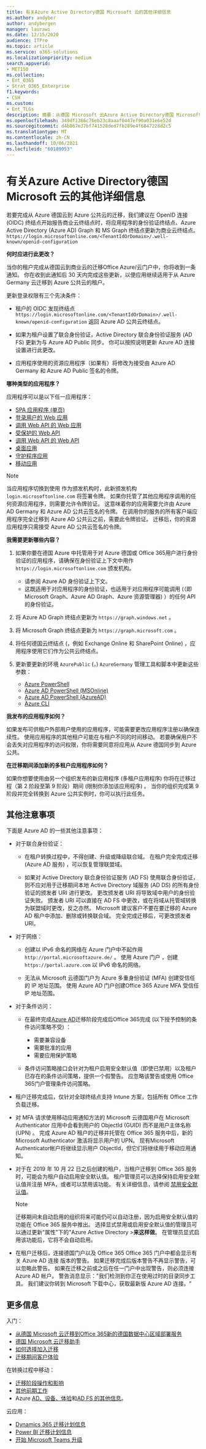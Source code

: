 ```yaml
---
title: 有关Azure Active Directory德国 Microsoft 云的其他详细信息
ms.author: andyber
author: andybergen
manager: laurawi
ms.date: 12/15/2020
audience: ITPro
ms.topic: article
ms.service: o365-solutions
ms.localizationpriority: medium
search.appverid:
- MET150
ms.collection:
- Ent_O365
- Strat_O365_Enterprise
f1.keywords:
- CSH
ms.custom:
- Ent_TLGs
description: 摘要：从德国 Microsoft 云Azure Active Directory德国 Microsoft 云 (迁移到新的德国数据中心) Office 365服务时的其他详细信息。
ms.openlocfilehash: 349df1366c76eb23c8aaaf0447ef90a031e6e52d
ms.sourcegitcommit: d4b867e37bf741528ded7fb289e4f6847228d2c5
ms.translationtype: MT
ms.contentlocale: zh-CN
ms.lasthandoff: 10/06/2021
ms.locfileid: "60189053"
---
```

# <a name="additional-azure-active-directory-information-for-the-migration-from-microsoft-cloud-deutschland"></a>有关Azure Active Directory德国 Microsoft 云的其他详细信息

若要完成从 Azure 德国云到 Azure 公共云的迁移，我们建议在 OpenID 连接 (OIDC) 终结点开始报告商业云终结点时，将应用程序的身份验证终结点、Azure Active Directory (Azure AD) Graph 和 MS Graph 终结点更新为商业云终结点。 `https://login.microsoftonline.com/<TenantIdOrDomain>/.well-known/openid-configuration` 
 
**何时应进行此更改？**

当你的租户完成从德国云到商业云的迁移Office Azure/云门户中，你将收到一条通知。 你在收到此通知后 30 天内完成这些更新，以便应用继续适用于从 Azure Germany 云迁移到 Azure 公共云的租户。
 
更新登录权限有三个先决条件：

 - 租户的 OIDC 发现终结点 `https://login.microsoftonline.com/<TenantIdOrDomain>/.well-known/openid-configuration` 返回 Azure AD 公共云终结点。

 - 如果为租户设置了联合身份验证，Active Directory 联合身份验证服务 (AD FS) 更新为与 Azure AD Public 同步。 你可以按照说明更新 Azure AD 连接设置进行此更改。

 - 应用程序使用的资源应用程序（如果有）将修改为接受由 Azure AD Germany 和 Azure AD Public 签名的令牌。
 
**哪种类型的应用程序？**

应用程序可以是以下任一应用程序：

- [SPA 应用程序 (单页) ](/azure/active-directory/develop/scenario-spa-overview)
- [登录用户的 Web 应用](/azure/active-directory/develop/scenario-web-app-sign-user-overview)
- [调用 Web API 的 Web 应用](/azure/active-directory/develop/scenario-web-app-call-api-overview)
- [受保护的 Web API](/azure/active-directory/develop/scenario-protected-web-api-overview)
- [调用 Web API 的 Web API](/azure/active-directory/develop/scenario-web-api-call-api-overview)
- [桌面应用](/azure/active-directory/develop/scenario-desktop-overview)
- [守护程序应用](/azure/active-directory/develop/scenario-daemon-overview)
- [移动应用](/azure/active-directory/develop/scenario-mobile-overview)
 
> [!NOTE] 
> 当应用程序切换到使用 作为颁发机构时，此新颁发机构 `login.microsoftonline.com` 将签署令牌。 如果你托管了其他应用程序调用的任何资源应用程序，则需要允许令牌验证。 这意味着你的应用需要允许由 Azure AD Germany 和 Azure AD 公共云签名的令牌。 在调用你的服务的所有客户端应用程序完全迁移到 Azure AD 公共云之前，需要此令牌验证。 迁移后，你的资源应用程序只需接受 Azure AD 公共云签名的令牌。

**我需要更新哪些内容？**

1. 如果你要在德国 Azure 中托管用于对 Azure 德国或 Office 365用户进行身份验证的应用程序，请确保在身份验证上下文中用作 `https://login.microsoftonline.com` 颁发机构。

    - 请参阅 Azure AD 身份验证上下文。
    - 这既适用于对应用程序的身份验证，也适用于对应用程序可能调用 (（即 Microsoft Graph、Azure AD Graph、Azure 资源管理器) ）的任何 API 的身份验证。

2. 将 Azure AD Graph 终结点更新为 `https://graph.windows.net` 。

3. 将 Microsoft Graph 终结点更新为 `https://graph.microsoft.com` 。

4. 将任何德国云终结点 (，例如 Exchange Online 和 SharePoint Online) ，应用程序使用它们作为公共云终结点。

5. 更新要更新的环境 `AzurePublic` (，) `AzureGermany` 管理工具和脚本中更新这些参数：

    - [Azure PowerShell](/powershell/azure/install-az-ps)
    - [Azure AD PowerShell (MSOnline) ](/powershell/azure/active-directory/overview)
    - [Azure AD PowerShell (AzureAD) ](/powershell/azure/active-directory/install-adv2)
    - [Azure CLI](/cli/azure/install-azure-cli)
 
**我发布的应用程序如何？**

如果发布可供租户外部用户使用的应用程序，可能需要更改应用程序注册以确保连续性。 使用应用程序的其他租户可能在与租户不同的时间移动。 若要确保用户不会丢失对应用程序的访问权限，你将需要同意将应用从 Azure 德国同步到 Azure 公共。

**在迁移期间添加新的多租户应用程序如何？**

如果你想要使用由另一个组织发布的新应用程序 (多租户应用程序) 你将在迁移过程（第 2 阶段至第 9 阶段）期间 (限制你添加该应用程序) 。  当你的组织完成第 9 阶段并完全转换到 Azure 公共实例时，你可以执行此任务。

## <a name="additional-considerations"></a>其他注意事项

下面是 Azure AD 的一些其他注意事项：

- 对于联合身份验证：

  - 在租户转换过程中，不得创建、升级或降级联合域。 在租户完全完成迁移 (Azure AD 服务) ，可以恢复管理联盟域。

  - 如果对 Active Directory 联合身份验证服务 (AD FS) 使用联合身份验证，则不应对用于迁移期间本地 Active Directory 域服务 (AD DS) 的所有身份验证的颁发者 URI 进行更改。 更改颁发者 URI 将导致域中用户的身份验证失败。 颁发者 URI 可以直接在 AD FS 中更改，或在将域从托管域转换为联盟域时更改，反之亦然。 Microsoft 建议客户不要在要迁移的 Azure AD 租户中添加、删除或转换联合域。 完全完成迁移后，可更改颁发者 URI。

- 对于网络：

  - 创建以 IPv6 命名的网络在 Azure 门户中不起作用 `http://portal.microsoftazure.de/` 。 使用 Azure 门户 ，创建 `https://portal.azure.com` 以 IPv6 命名的网络。
 
   - 无法从 Microsoft 云德国门户为 Azure 多重身份验证 (MFA) 创建受信任的 IP 地址范围。 使用 Azure AD 门户创建Office 365 Azure MFA 受信任 IP 地址范围。


- 对于条件访问： 

  - 在最终完成[Azure AD](ms-cloud-germany-transition.md#how-is-the-migration-organized)迁移阶段完成后Office 365完成 (以下授予控制的条件访问策略不受) ：

    - 需要兼容设备
    - 需要批准的应用
    - 需要应用保护策略
    
  - 条件访问策略接口会针对为租户启用安全默认值（即使已禁用）以及租户已存在的条件访问策略，提供一个假警告。 应忽略该警告或使用 Office 365门户管理条件访问策略。 

- 租户迁移完成后，仅针对全球终结点支持 Intune 方案，包括所有 Office 工作负载迁移。

- 对 MFA 请求使用移动应用通知方法的 Microsoft 云德国用户在 Microsoft Authenticator 应用中会看到用户的 ObjectId (GUID) 而不是用户主体名称 (UPN) 。 完成 Azure AD 租户的迁移并托管在 Office 365 服务中后，新的 Microsoft Authenticator 激活将显示用户的 UPN。 现有Microsoft Authenticator帐户将继续显示用户 ObjectId，但它们将继续用于移动应用通知。 

- 对于在 2019 年 10 月 22 日之后创建的租户，当租户迁移到 Office 365 服务时，可能会为租户自动启用安全默认值。 租户管理员可以选择保持启用安全默认值并注册 MFA，或者可以禁用该功能。 有关详细信息，请参阅 [禁用安全默认值](/azure/active-directory/fundamentals/concept-fundamentals-security-defaults#disabling-security-defaults)。 

  > [!NOTE]
  > 迁移期间未自动启用的组织将来可能仍可以自动注册，因为启用安全默认值的功能在 Office 365 服务中推出。 选择显式禁用或启用安全默认值的管理员可以通过更新"属性"下的"Azure Active Directory >**来这样做**。 在管理员显式启用该功能后，它将不会自动启用。

- 在租户迁移后，连接德国门户以及 Office 365 Office 365 门户中都会显示有关 Azure AD 连接 版本的警告。 如果迁移完成后版本警告不再显示警告，可以忽略此警告。 如果在迁移之前或之后在任一门户中出现警告，则必须连接 Azure AD 帐户。 警告消息显示："我们检测到你正在使用过时的目录同步工具。 我们建议你转到 Microsoft 下载中心，获取最新版 Azure AD 连接。"

## <a name="more-information"></a>更多信息

入门：

- [从德国 Microsoft 云迁移到Office 365新的德国数据中心区域部署服务](ms-cloud-germany-transition.md)
- [德国 Microsoft 云迁移助手](https://aka.ms/germanymigrateassist)
- [如何选择加入迁移](ms-cloud-germany-migration-opt-in.md)
- [迁移期间客户体验](ms-cloud-germany-transition-experience.md)

在转换过程中移动：

- [迁移阶段操作和影响](ms-cloud-germany-transition-phases.md)
- [其他前期工作](ms-cloud-germany-transition-add-pre-work.md)
- Azure [AD、](ms-cloud-germany-transition-azure-ad.md)[设备、](ms-cloud-germany-transition-add-devices.md)[体验](ms-cloud-germany-transition-add-experience.md)和[AD FS 的其他信息](ms-cloud-germany-transition-add-adfs.md)。

云应用：

- [Dynamics 365 迁移计划信息](/dynamics365/get-started/migrate-data-german-region)
- [Power BI 迁移计划信息](/power-bi/admin/service-admin-migrate-data-germany)
- [开始 Microsoft Teams 升级](/microsoftteams/upgrade-start-here)
